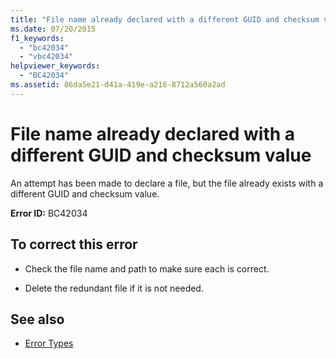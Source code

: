 ```yaml
---
title: "File name already declared with a different GUID and checksum value"
ms.date: 07/20/2015
f1_keywords: 
  - "bc42034"
  - "vbc42034"
helpviewer_keywords: 
  - "BC42034"
ms.assetid: 86da5e21-d41a-419e-a216-8712a560a2ad
---
```

# File name already declared with a different GUID and checksum value
An attempt has been made to declare a file, but the file already exists with a different GUID and checksum value.  
  
 **Error ID:** BC42034  
  
## To correct this error  
  
- Check the file name and path to make sure each is correct.  
  
- Delete the redundant file if it is not needed.  
  
## See also

- [Error Types](../../visual-basic/programming-guide/language-features/error-types.md)
